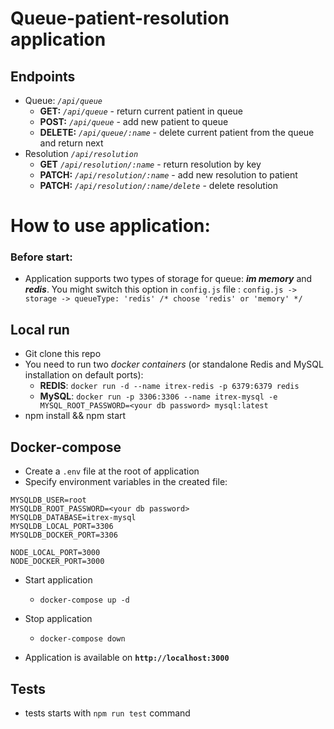 # Queue-patient-resolution application

## Endpoints

- Queue: _`/api/queue`_
  - **GET:** _`/api/queue`_ - return current patient in queue
  - **POST:** _`/api/queue`_ - add new patient to queue
  - **DELETE:** _`/api/queue/:name`_ - delete current patient from the queue and return next
- Resolution _`/api/resolution`_
  - **GET** _`/api/resolution/:name`_ - return resolution by key
  - **PATCH:** _`/api/resolution/:name`_ - add new resolution to patient
  - **PATCH:** _`/api/resolution/:name/delete`_ - delete resolution

#

# How to use application:

### **Before start**:
- Application supports two types of storage for queue: ***im memory*** and ***redis***. You might switch this option in ```config.js``` file : ```config.js -> storage -> queueType: 'redis' /* choose 'redis' or 'memory' */```

## **Local run**

- Git clone this repo
- You need to run two _docker containers_ (or standalone Redis and MySQL installation on default ports):
  - **REDIS**: `docker run -d --name itrex-redis -p 6379:6379 redis`
  - **MySQL**: `docker run -p 3306:3306 --name itrex-mysql -e MYSQL_ROOT_PASSWORD=<your db password> mysql:latest`
- npm install && npm start

## **Docker-compose**

- Create a `.env` file at the root of application
- Specify environment variables in the created file:

```
MYSQLDB_USER=root
MYSQLDB_ROOT_PASSWORD=<your db password>
MYSQLDB_DATABASE=itrex-mysql
MYSQLDB_LOCAL_PORT=3306
MYSQLDB_DOCKER_PORT=3306

NODE_LOCAL_PORT=3000
NODE_DOCKER_PORT=3000
```

- Start application

  - `docker-compose up -d`

- Stop application

  - `docker-compose down`

- Application is available on **`http://localhost:3000`**

## **Tests**

- tests starts with `npm run test` command
